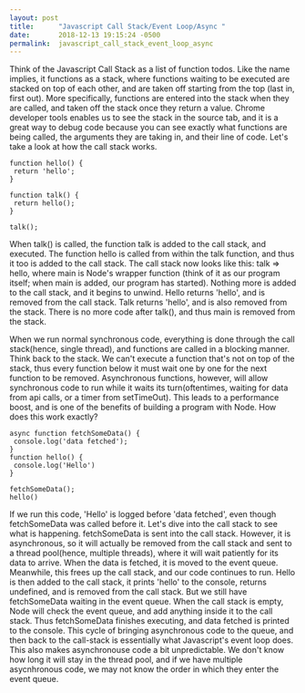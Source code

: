 ```yaml
---
layout: post
title:      "Javascript Call Stack/Event Loop/Async "
date:       2018-12-13 19:15:24 -0500
permalink:  javascript_call_stack_event_loop_async
---
```


<p>
Think of the Javascript Call Stack as a list of function todos. Like the name implies, it functions as a stack, where functions waiting to be executed are stacked on top of each other, and are taken off starting from the top (last in, first out). More specifically, functions are entered into the stack when they are called, and taken off the stack once they return a value. Chrome developer tools enables us to see the stack in the source tab, and it is a great way to debug code because you can see exactly what functions are being called, the arguments they are taking in,  and their line of code. Let's take a look at how the call stack works. 
</p>

```
function hello() {
 return 'hello';
} 

function talk() {
 return hello(); 
}

talk();
```

<p>
When talk() is called, the function talk is added to the call stack, and executed. The function hello is called from within the talk function, and thus it too is added to the call stack. The call stack now looks like this: talk => hello, where main is Node's wrapper function (think of it as our program itself; when main is added, our program has started). Nothing more is added to the call stack, and it begins to unwind. Hello returns 'hello', and is removed from the call stack. Talk returns 'hello', and is also removed from the stack. There is no more code after talk(), and thus main is removed from the stack.
</p> 
<p>
When we run normal synchronous code, everything is done through the call stack(hence, single thread), and functions are called in a blocking manner. Think back to the stack. We can't execute a function that's not on top of the stack, thus every function below it must wait one by one for the next function to be removed. Asynchronous functions, however, will allow synchronous code to run while it waits its turn(oftentimes, waiting for data from api calls, or a timer from setTimeOut). This leads to a performance boost, and is one of the benefits of building a program with Node. How does this work exactly?
</p>

```
async function fetchSomeData() {
 console.log('data fetched');
} 
function hello() {
 console.log('Hello') 
}

fetchSomeData();
hello()
```
<p>
If we run this code, 'Hello' is logged before 'data fetched', even though fetchSomeData was called before it. Let's dive into the call stack to see what is happening. fetchSomeData is sent into the call stack. However, it is asynchronous, so it will actually be removed from the call stack and sent to a thread pool(hence, multiple threads), where it will wait patiently for its data to arrive. When the data is fetched, it is moved to the event queue. Meanwhile, this frees up the call stack, and our code continues to run. Hello is then added to the call stack, it prints 'hello' to the console, returns undefined, and is removed from the call stack. But we still have fetchSomeData waiting in the event queue. When the call stack is empty, Node will check the event queue, and add anything inside it to the call stack. Thus fetchSomeData finishes executing, and data fetched is printed to the console. This cycle of bringing asynchronous code to the queue, and then back to the call-stack is essentially what Javascript's event loop does. 
This also makes asynchronouse code a bit unpredictable. We don't know how long it will stay in the thread pool, and if we have multiple asycnhronous code, we may not know the order in which they enter the event queue.
</p>

